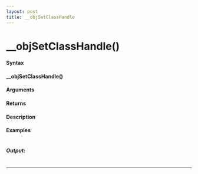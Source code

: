 ```yaml
---
layout: post
title: __objSetClassHandle
---
```


# __objSetClassHandle()


#### Syntax

#### __objSetClassHandle()

#### Arguments

#### Returns

#### Description

#### Examples

```

```

##### Output:

```

```

---
